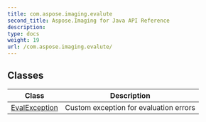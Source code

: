```yaml
---
title: com.aspose.imaging.evalute
second_title: Aspose.Imaging for Java API Reference
description: 
type: docs
weight: 19
url: /com.aspose.imaging.evalute/
---
```


## Classes

| Class | Description |
| --- | --- |
| [EvalException](../com.aspose.imaging.evalute/evalexception) | Custom exception for evaluation errors |
